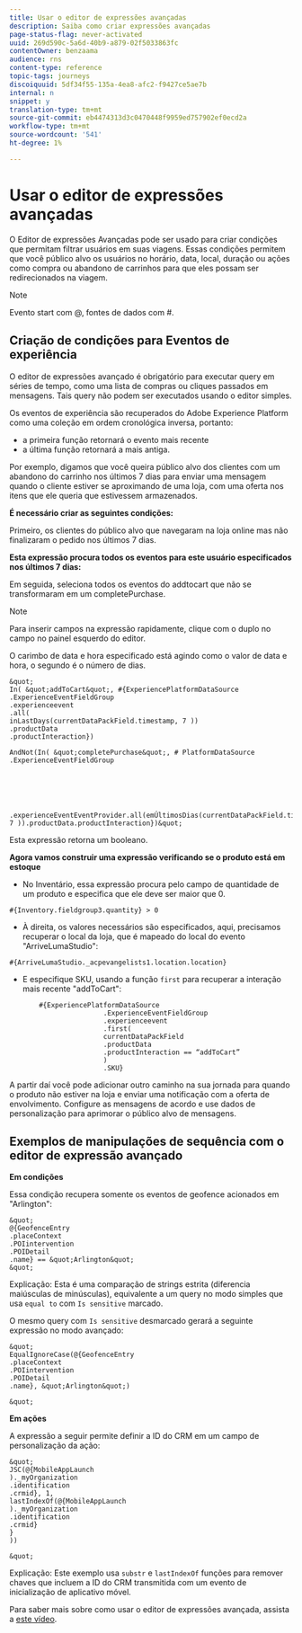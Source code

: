 ```yaml
---
title: Usar o editor de expressões avançadas
description: Saiba como criar expressões avançadas
page-status-flag: never-activated
uuid: 269d590c-5a6d-40b9-a879-02f5033863fc
contentOwner: benzaama
audience: rns
content-type: reference
topic-tags: journeys
discoiquuid: 5df34f55-135a-4ea8-afc2-f9427ce5ae7b
internal: n
snippet: y
translation-type: tm+mt
source-git-commit: eb4474313d3c0470448f9959ed757902ef0ecd2a
workflow-type: tm+mt
source-wordcount: '541'
ht-degree: 1%

---
```



# Usar o editor de expressões avançadas

O Editor de expressões Avançadas pode ser usado para criar condições que permitam filtrar usuários em suas viagens. Essas condições permitem que você público alvo os usuários no horário, data, local, duração ou ações como compra ou abandono de carrinhos para que eles possam ser redirecionados na viagem.

>[!NOTE]
>
>Evento start com @, fontes de dados com #.

## Criação de condições para Eventos de experiência

O editor de expressões avançado é obrigatório para executar query em séries de tempo, como uma lista de compras ou cliques passados em mensagens. Tais query não podem ser executados usando o editor simples.

Os eventos de experiência são recuperados do Adobe Experience Platform como uma coleção em ordem cronológica inversa, portanto:

* a primeira função retornará o evento mais recente
* a última função retornará a mais antiga.

Por exemplo, digamos que você queira público alvo dos clientes com um abandono do carrinho nos últimos 7 dias para enviar uma mensagem quando o cliente estiver se aproximando de uma loja, com uma oferta nos itens que ele queria que estivessem armazenados.

**É necessário criar as seguintes condições:**

Primeiro, os clientes do público alvo que navegaram na loja online mas não finalizaram o pedido nos últimos 7 dias.

<!--**This expression looks for a specified value in a string value:**

`In (“addToCart”, #{field reference from experience event})`-->

**Esta expressão procura todos os eventos para este usuário especificados nos últimos 7 dias:**

Em seguida, seleciona todos os eventos do addtocart que não se transformaram em um completePurchase.

>[!NOTE]
>
>Para inserir campos na expressão rapidamente, clique com o duplo no campo no painel esquerdo do editor.

O carimbo de data e hora especificado está agindo como o valor de data e hora, o segundo é o número de dias.

    &quot;
    In( &quot;addToCart&quot;, #{ExperiencePlatformDataSource
    .ExperienceEventFieldGroup
    .experienceevent
    .all(
    inLastDays(currentDataPackField.timestamp, 7 ))
    .productData
    .productInteraction})
    
    AndNot(In( &quot;completePurchase&quot;, # PlatformDataSource
    .ExperienceEventFieldGroup
    
    
    
    
    
    
    .experienceEventEventProvider.all(emÚltimosDias(currentDataPackField.timestamp, 7 )).productData.productInteraction})&quot;

Esta expressão retorna um booleano.

**Agora vamos construir uma expressão verificando se o produto está em estoque**

* No Inventário, essa expressão procura pelo campo de quantidade de um produto e especifica que ele deve ser maior que 0.

`#{Inventory.fieldgroup3.quantity} > 0`

* À direita, os valores necessários são especificados, aqui, precisamos recuperar o local da loja, que é mapeado do local do evento &quot;ArriveLumaStudio&quot;:

`#{ArriveLumaStudio._acpevangelists1.location.location}`

* E especifique SKU, usando a função `first` para recuperar a interação mais recente &quot;addToCart&quot;:

   ```
       #{ExperiencePlatformDataSource
                       .ExperienceEventFieldGroup
                       .experienceevent
                       .first(
                       currentDataPackField
                       .productData
                       .productInteraction == “addToCart”
                       )
                       .SKU}
   ```

A partir daí você pode adicionar outro caminho na sua jornada para quando o produto não estiver na loja e enviar uma notificação com a oferta de envolvimento. Configure as mensagens de acordo e use dados de personalização para aprimorar o público alvo de mensagens.

## Exemplos de manipulações de sequência com o editor de expressão avançado

**Em condições**

Essa condição recupera somente os eventos de geofence acionados em &quot;Arlington&quot;:

    &quot;
    @{GeofenceEntry
    .placeContext
    .POIintervention
    .POIDetail
    .name} == &quot;Arlington&quot;
    &quot;

Explicação: Esta é uma comparação de strings estrita (diferencia maiúsculas de minúsculas), equivalente a um query no modo simples que usa `equal to` com `Is sensitive` marcado.

O mesmo query com `Is sensitive` desmarcado gerará a seguinte expressão no modo avançado:

    &quot;
    EqualIgnoreCase(@{GeofenceEntry
    .placeContext
    .POIintervention
    .POIDetail
    .name}, &quot;Arlington&quot;)
    
    &quot;

**Em ações**

A expressão a seguir permite definir a ID do CRM em um campo de personalização da ação:

    &quot;
    JSC(@{MobileAppLaunch
    )._myOrganization
    .identification
    .crmid}, 1,
    lastIndexOf(@{MobileAppLaunch
    )._myOrganization
    .identification
    .crmid}
    }
    ))
    
    &quot;

Explicação: Este exemplo usa `substr` e `lastIndexOf` funções para remover chaves que incluem a ID do CRM transmitida com um evento de inicialização de aplicativo móvel.

Para saber mais sobre como usar o editor de expressões avançada, assista a [este vídeo](https://docs.adobe.com/content/help/en/platform-learn/tutorials/journey-orchestration/create-a-journey.html).
